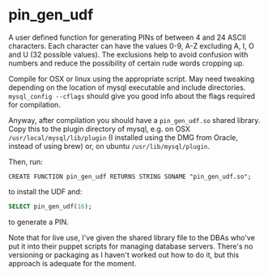 pin_gen_udf
===========

A user defined function for generating PINs of between 4 and 24 ASCII characters. Each character can have
the values 0-9, A-Z excluding A, I, O and U (32 possible values). The exclusions help to avoid confusion
with numbers and reduce the possibility of certain rude words cropping up.

Compile for OSX or linux using the appropriate script. May need tweaking depending on the location of mysql
executable and include directories. `mysql_config --cflags` should give you good info about the flags
required for compilation.

Anyway, after compilation you should have a `pin_gen_udf.so` shared library. Copy this to the plugin directory
of mysql, e.g. on OSX `/usr/local/mysql/lib/plugin` (I installed using the DMG from Oracle, instead of using brew)
or, on ubuntu `/usr/lib/mysql/plugin`.

Then, run:

```
CREATE FUNCTION pin_gen_udf RETURNS STRING SONAME "pin_gen_udf.so";
```

to install the UDF and:

```sql
SELECT pin_gen_udf(16);
```

to generate a PIN.

Note that for live use, I've given the shared library file to the DBAs who've put it into their puppet scripts for managing database servers. There's no versioning or packaging as I haven't worked out how to do it, but this approach is adequate for the moment.
